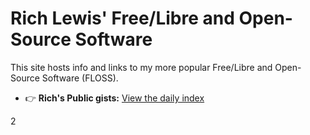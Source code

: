 # Rich Lewis' Free/Libre and Open-Source Software 

This site hosts info and links to my more popular Free/Libre and Open-Source Software (FLOSS).

- 👉 **Rich's Public gists:** [View the daily index](/Public-gists-from-Rich-Lewis/)

2
